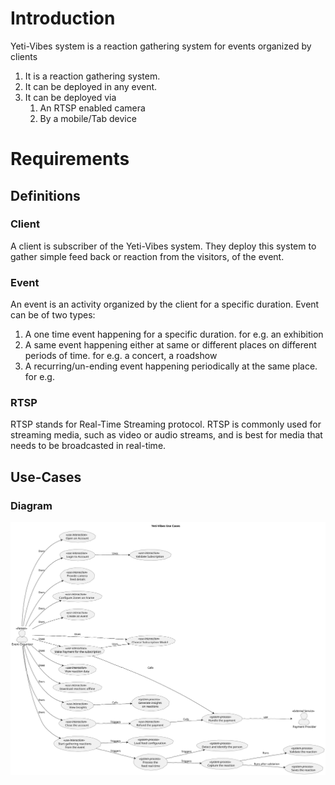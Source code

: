 # Introduction

Yeti-Vibes system is a reaction gathering system for events organized by clients

1. It is a reaction gathering system.
2. It can be deployed in any event.
3. It can be deployed via
   1. An RTSP enabled camera
   2. By a mobile/Tab device

# Requirements
## Definitions

### Client
A client is subscriber of the Yeti-Vibes system. They deploy this system to gather simple feed back or reaction from the visitors, of the event.

### Event
An event is an activity organized by the client for a specific duration. Event can be of two types:
1. A one time event happening for a specific duration. for e.g. an exhibition
2. A same event happening either at same or different places on different periods of time. for e.g. a concert, a roadshow
3. A recurring/un-ending event happening periodically at the same place. for e.g. 

### RTSP
RTSP stands for Real-Time Streaming protocol. RTSP is commonly used for streaming media, such as video or audio streams, and is best for media that needs to be broadcasted in real-time.

## Use-Cases
### Diagram
<img src="../../docs/diagrams/out/yeti_vibes_use_case_diagram.svg">
